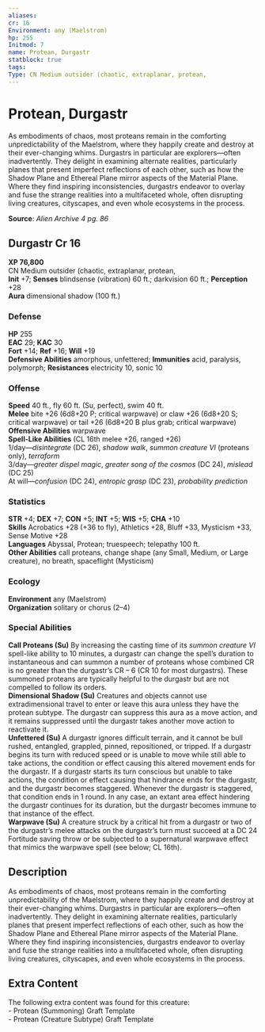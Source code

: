 ```yaml
---
aliases: 
cr: 16
Environment: any (Maelstrom)
hp: 255
Initmod: 7
name: Protean, Durgastr
statblock: true
tags: 
Type: CN Medium outsider (chaotic, extraplanar, protean,
---
```


# Protean, Durgastr

As embodiments of chaos, most proteans remain in the comforting unpredictability of the Maelstrom, where they happily create and destroy at their ever-changing whims. Durgastrs in particular are explorers—often inadvertently. They delight in examining alternate realities, particularly planes that present imperfect reflections of each other, such as how the Shadow Plane and Ethereal Plane mirror aspects of the Material Plane. Where they find inspiring inconsistencies, durgastrs endeavor to overlay and fuse the strange realities into a multifaceted whole, often disrupting living creatures, cityscapes, and even whole ecosystems in the process.

**Source**:  _Alien Archive 4 pg. 86_

## Durgastr Cr 16

**XP 76,800**  
CN Medium outsider (chaotic, extraplanar, protean,  
**Init** +7; **Senses** blindsense (vibration) 60 ft.; darkvision 60 ft.; **Perception** +28  
**Aura** dimensional shadow (100 ft.)

### Defense

**HP** 255  
**EAC** 29; **KAC** 30  
**Fort** +14; **Ref** +16; **Will** +19  
**Defensive Abilities** amorphous, unfettered; **Immunities** acid, paralysis, polymorph; **Resistances** electricity 10, sonic 10  

### Offense

**Speed** 40 ft., fly 60 ft. (Su, perfect), swim 40 ft.  
**Melee** bite +26 (6d8+20 P; critical warpwave) or claw +26 (6d8+20 S; critical warpwave) or tail +26 (6d8+20 B plus grab; critical warpwave)  
**Offensive Abilities** warpwave  
**Spell-Like Abilities** (CL 16th melee +26, ranged +26)  
1/day—_disintegrate_ (DC 26), _shadow walk_, _summon creature VI_ (proteans only), _terraform_  
3/day—_greater dispel magic_, _greater song of the cosmos_ (DC 24), _mislead_ (DC 25)  
At will—_confusion_ (DC 24), _entropic grasp_ (DC 23), _probability prediction_

### Statistics

**STR** +4; **DEX** +7; **CON** +5; **INT** +5; **WIS** +5; **CHA** +10  
**Skills** Acrobatics +28 (+36 to fly), Athletics +28, Bluff +33, Mysticism +33, Sense Motive +28  
**Languages** Abyssal, Protean; truespeech; telepathy 100 ft.  
**Other Abilities** call proteans, change shape (any Small, Medium, or Large creature), no breath, spaceflight (Mysticism)

### Ecology

**Environment** any (Maelstrom)  
**Organization** solitary or chorus (2–4)

### Special Abilities

**Call Proteans (Su)** By increasing the casting time of its _summon creature VI_ spell-like ability to 10 minutes, a durgastr can change the spell’s duration to instantaneous and can summon a number of proteans whose combined CR is no greater than the durgastr’s CR – 6 (CR 10 for most durgastrs). These summoned proteans are typically helpful to the durgastr but are not compelled to follow its orders.  
**Dimensional Shadow (Su)** Creatures and objects cannot use extradimensional travel to enter or leave this aura unless they have the protean subtype. The durgastr can suppress this aura as a move action, and it remains suppressed until the durgastr takes another move action to reactivate it.  
**Unfettered (Su)** A durgastr ignores difficult terrain, and it cannot be bull rushed, entangled, grappled, pinned, repositioned, or tripped. If a durgastr begins its turn with reduced speed or is unable to move while still able to take actions, the condition or effect causing this altered movement ends for the durgastr. If a durgastr starts its turn conscious but unable to take actions, the condition or effect causing that hindrance ends for the durgastr, and the durgastr becomes staggered. Whenever the durgastr is staggered, that condition ends in 1 round. In any case, an extant area effect hindering the durgastr continues for its duration, but the durgastr becomes immune to that instance of the effect.  
**Warpwave (Su)** A creature struck by a critical hit from a durgastr or two of the durgastr’s melee attacks on the durgastr’s turn must succeed at a DC 24 Fortitude saving throw or be subjected to a supernatural warpwave effect that mimics the warpwave spell (see below; CL 16th).

## Description

As embodiments of chaos, most proteans remain in the comforting unpredictability of the Maelstrom, where they happily create and destroy at their ever-changing whims. Durgastrs in particular are explorers—often inadvertently. They delight in examining alternate realities, particularly planes that present imperfect reflections of each other, such as how the Shadow Plane and Ethereal Plane mirror aspects of the Material Plane. Where they find inspiring inconsistencies, durgastrs endeavor to overlay and fuse the strange realities into a multifaceted whole, often disrupting living creatures, cityscapes, and even whole ecosystems in the process.

## Extra Content

The following extra content was found for this creature:  
\- Protean (Summoning) Graft Template  
\- Protean (Creature Subtype) Graft Template
